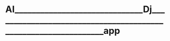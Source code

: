 # AI______________________________Dj_______________________________________________________________app